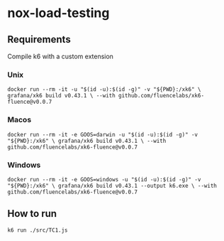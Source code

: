 # nox-load-testing

## Requirements
Compile k6 with a custom extension
### Unix 
`docker run --rm -it -u "$(id -u):$(id -g)" -v "${PWD}:/xk6" \
  grafana/xk6 build v0.43.1 \
  --with github.com/fluencelabs/xk6-fluence@v0.0.7` 
### Macos 
`docker run --rm -it -e GOOS=darwin -u "$(id -u):$(id -g)" -v "${PWD}:/xk6" \
  grafana/xk6 build v0.43.1 \
  --with github.com/fluencelabs/xk6-fluence@v0.0.7` 
### Windows 
`docker run --rm -it -e GOOS=windows -u "$(id -u):$(id -g)" -v "${PWD}:/xk6" \
  grafana/xk6 build v0.43.1 --output k6.exe \
  --with github.com/fluencelabs/xk6-fluence@v0.0.7`
## How to run 
`k6 run ./src/TC1.js`
